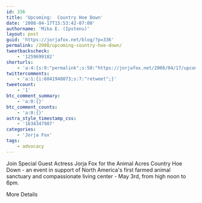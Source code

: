 ```yaml
---
id: 336
title: 'Upcoming:  Country Hoe Down'
date: '2008-04-17T15:53:42-07:00'
authorname: 'Mika E. (Ipstenu)'
layout: post
guid: 'https://jorjafox.net/blog/?p=336'
permalink: /2008/upcoming-country-hoe-down/
tweetbackscheck:
    - '1259699182'
shorturls:
    - 'a:4:{s:9:"permalink";s:58:"https://jorjafox.net/2008/04/17/upcoming-country-hoe-down/";s:7:"tinyurl";s:25:"http://tinyurl.com/lqssec";s:4:"isgd";s:18:"http://is.gd/536HZ";s:5:"bitly";s:20:"http://bit.ly/8jmARe";}'
twittercomments:
    - 'a:1:{i:6041948073;s:7:"retweet";}'
tweetcount:
    - '1'
btc_comment_summary:
    - 'a:0:{}'
btc_comment_counts:
    - 'a:0:{}'
astra_style_timestamp_css:
    - '1634347987'
categories:
    - 'Jorja Fox'
tags:
    - advocacy
---
```


Join Special Guest Actress Jorja Fox for the Animal Acres Country Hoe Down - an event in support of North America's first farmed animal sanctuary and compassionate living center - May 3rd, from high noon to 6pm.

More Details
